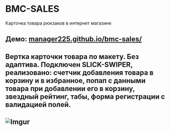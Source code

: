 # BMC-SALES
Карточка товара рюкзаков в интернет магазине
## Демо: [manager225.github.io/bmc-sales/](manager225.github.io/bmc-sales/)
## Вертка карточки товара по макету. Без адаптива. Подключен SLICK-SWIPER, реализовано: счетчик добавления товара в корзину и в избранное, попап с данными товара при добавлении его в корзину, звездный рейтинг, табы, форма регистрации с валидацией полей.

## ![Imgur](https://i.imgur.com/YqfKDQx.gif)

